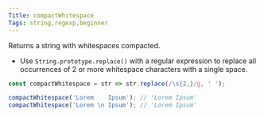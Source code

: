 ```yaml
---
Title: compactWhitespace
Tags: string,regexp,beginner
---
```


Returns a string with whitespaces compacted.

- Use `String.prototype.replace()` with a regular expression to replace all occurrences of 2 or more whitespace characters with a single space.

```js
const compactWhitespace = str => str.replace(/\s{2,}/g, ' ');
```

```js
compactWhitespace('Lorem    Ipsum'); // 'Lorem Ipsum'
compactWhitespace('Lorem \n Ipsum'); // 'Lorem Ipsum'
```
